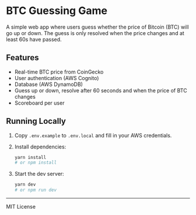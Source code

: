 # BTC Guessing Game

A simple web app where users guess whether the price of Bitcoin (BTC) will go up or down. The guess is only resolved when the price changes and at least 60s have passed.

## Features

- Real-time BTC price from CoinGecko
- User authentication (AWS Cognito)
- Database (AWS DynamoDB)
- Guess up or down, resolve after 60 seconds and when the price of BTC changes
- Scoreboard per user

## Running Locally

1. Copy `.env.example` to `.env.local` and fill in your AWS credentials.
2. Install dependencies:

   ```bash
   yarn install
   # or npm install
   ```

3. Start the dev server:

   ```bash
   yarn dev
   # or npm run dev
   ```

---

MIT License
